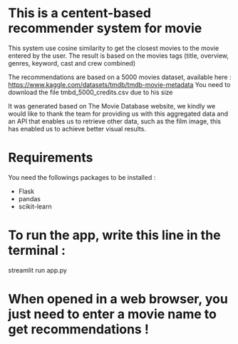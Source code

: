 # This is a centent-based recommender system for movie
This system use cosine similarity to get the closest movies to the movie entered by the user. The result is based on the movies tags (title, overview, genres, keyword, cast and crew combined)

The recommendations are based on a 5000 movies dataset, available here :
https://www.kaggle.com/datasets/tmdb/tmdb-movie-metadata
You need to download the file tmbd_5000_credits.csv due to his size

It was generated based on The Movie Database website, we kindly 
we would like to thank the team for providing us with this aggregated data and an API that enables us to retrieve other data, such as the film image, this has enabled us to achieve better visual results.

# Requirements
You need the followings packages to be installed :
- Flask
- pandas
- scikit-learn

# To run the app, write this line in the terminal :
streamlit run app.py

# When opened in a web browser, you just need to enter a movie name to get recommendations !
